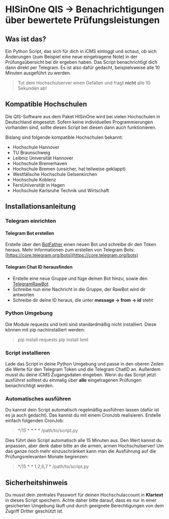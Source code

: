 # HISinOne QIS -> Benachrichtigungen über bewertete Prüfungsleistungen

## Was ist das?
Ein Python Script, das sich für dich in iCMS einloggt und schaut, ob sich Änderungen (zum Beispiel eine neue eingetragene Note) in der Prüfungsübersicht bei dir ergeben haben. Das Script benachrichtigt dich dann direkt per Telegram. Es ist also dafür gedacht, beispielsweise alle 10 Minuten ausgeführt zu werden.
 
> Tut dem Hochschulserver einen Gefallen und fragt **nicht** alle 10 Sekunden ab!
 
## Kompatible Hochschulen
Die QIS-Software aus dem Paket HISinOne wird bei vielen Hochschulen in Deutschland eingesetzt. Sofern keine individuellen Programmierungen vorhanden sind, sollte dieses Script bei diesen dann auch funktionieren.

Bislang sind folgende kompatible Hochschulen bekannt:
* Hochschule Hannover
* TU Braunschweig
* Leibniz Universität Hannover
* Hochschule Bremerhaven
* Hochschule Bremen (unsicher, hat teilweise geklappt)
* Westfälische Hochschule Gelsenkirchen
* Hochschule Koblenz
* FernUniversität in Hagen
* Hochschule Karlsruhe Technik und Wirtschaft

## Installationsanleitung
### Telegram einrichten
#### Telegram Bot erstellen
Erstelle über den [BotFather](https://t.me/botfather) einen neuen Bot und schreibe dir den Token heraus.
Mehr Informationen zum erstellen von Telegram Bots: [https://core.telegram.org/bots](https://core.telegram.org/bots)

#### Telegram Chat ID herausfinden
* Erstelle eine neue Gruppe und füge deinen Bot hinzu, sowie den [TelegramRawBot](https://t.me/RawDataBot)
* Schreibe nun eine Nachricht in die Gruppe, der RawBot wird dir antworten
* Schreibe dir deine ID heraus, die unter **message -> from -> id** steht

### Python Umgebung
Die Module requests und lxml sind standardmäßig nicht installiert. Diese können mit pip nachinstalliert werden:
> pip install requests
> pip install lxml

### Script installieren
Lade das Script in deine Python Umgebung und passe in den oberen Zeilen die Werte für den Telegram Token und die Telegram ChatID an. Außerdem musst du deine iCMS Zugangsdaten eingeben.
Wenn du das Script jetzt ausführst solltest du einmalig über **alle** eingetragenen Prüfungen benachrichtigt werden.

### Automatisches ausführen
Du kannst dein Script automatisch regelmäßig ausführen lassen (dafür ist es ja auch gedacht). Das kannst du mit einem CronJob realisieren. Erstelle einfach folgenden CronJob:

> */15 * * * * /path/to/script.py

Dies führt dein Script automatisch alle 15 Minuten aus. Den Wert kannst du anpassen, aber denk dabei bitte an die armen, armen Hochschulserver! Um das ganze noch mehr einzuschränken kann man die Ausführung auf die Prüfungsrelevanten Monate begrenzen:
> */15 * * 1,2,6,7 * /path/to/script.py

## Sicherheitshinweis
Du musst dein zentrales Passwort für deinen Hochschulaccount in **Klartext** in dieses Script speichern. Achte daher bitte darauf, dass es nur in einer gesicherten Umgebung läuft und durch geeignete Berechtigungen von dem Zugriff Dritter geschützt ist.
